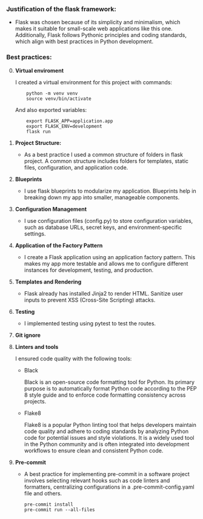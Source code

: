 ### Justification of the flask framework:
- Flask was chosen because of its simplicity and minimalism, which makes it suitable for small-scale web applications like this one. Additionally, Flask follows Pythonic principles and coding standards, which align with best practices in Python development.

### Best practices:
0. **Virtual enviroment**
    
    I created a virtual environment for this project with commands:
    ```
        python -m venv venv
        source venv/bin/activate 
    ```
    And also exported variables:
    ```
        export FLASK_APP=application.app
        export FLASK_ENV=development
        flask run
    ```
1. **Project Structure:**
    - As a best practice I used a common structure of folders in flask project. A common structure includes folders for templates, static files, configuration, and application code.
2. **Blueprints**
    - I use flask blueprints to modularize my application. Blueprints help in breaking down my app into smaller, manageable components.
3. **Configuration Management**
    - I use configuration files (config.py) to store configuration variables, such as database URLs, secret keys, and environment-specific settings.
4. **Application of the Factory Pattern**
    - I create a Flask application using an application factory pattern. This makes my app more testable and allows me to configure different instances for development, testing, and production.
5. **Templates and Rendering**
    - Flask already has installed Jinja2 to render HTML. Sanitize user inputs to prevent XSS (Cross-Site Scripting) attacks.
6. **Testing** 
    - I implemented testing using pytest to test the routes.

7. **Git ignore**

8. **Linters and tools**

    I ensured code quality with the following tools:

    - Black
        
        Black is an open-source code formatting tool for Python. Its primary purpose is to automatically format Python code according to the PEP 8 style guide and to enforce code formatting consistency across projects. 
    - Flake8

        Flake8 is a popular Python linting tool that helps developers maintain code quality and adhere to coding standards by analyzing Python code for potential issues and style violations. It is a widely used tool in the Python community and is often integrated into development workflows to ensure clean and consistent Python code.
        
9. **Pre-commit**
    -   A best practice for implementing pre-commit in a software project involves selecting relevant hooks such as code linters and formatters, centralizing configurations in a .pre-commit-config.yaml file and others.
        ```
        pre-commit install
        pre-commit run --all-files
        ```